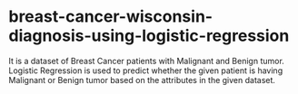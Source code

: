 # breast-cancer-wisconsin-diagnosis-using-logistic-regression
It is a dataset of Breast Cancer patients with Malignant and Benign tumor. 
Logistic Regression is used to predict whether the given patient is having Malignant or Benign tumor based on the attributes in the given dataset. 
